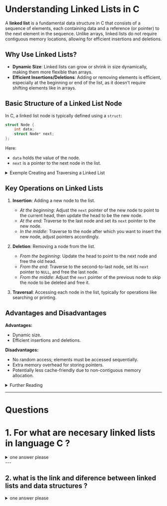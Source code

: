 # Understanding Linked Lists in C

A **linked list** is a fundamental data structure in C that consists of a sequence of elements, each containing data and a reference (or pointer) to the next element in the sequence. Unlike arrays, linked lists do not require contiguous memory locations, allowing for efficient insertions and deletions.

## Why Use Linked Lists?

- **Dynamic Size**: Linked lists can grow or shrink in size dynamically, making them more flexible than arrays.
- **Efficient Insertions/Deletions**: Adding or removing elements is efficient, especially at the beginning or end of the list, as it doesn't require shifting elements like in arrays.

## Basic Structure of a Linked List Node

In C, a linked list node is typically defined using a `struct`:

```c
struct Node {
    int data;
    struct Node* next;
};
```

Here:
- `data` holds the value of the node.
- `next` is a pointer to the next node in the list.

<details>
<!--! pliable content -->
<summary> Exemple Creating and Traversing a Linked List</summary>

## Creating and Traversing a Linked List



Below is an example of how to create a simple linked list and traverse it:

```c
#include <stdio.h>
#include <stdlib.h>

// Define the node structure
struct Node {
    int data;
    struct Node* next;
};

// Function to create a new node
struct Node* createNode(int data) {
    struct Node* newNode = (struct Node*)malloc(sizeof(struct Node));
    newNode->data = data;
    newNode->next = NULL;
    return newNode;
}

// Function to print the linked list
void printList(struct Node* head) {
    struct Node* current = head;
    while (current != NULL) {
        printf("%d -> ", current->data);
        current = current->next;
    }
    printf("NULL\n");
}

int main() {
    // Create nodes
    struct Node* head = createNode(1);
    head->next = createNode(2);
    head->next->next = createNode(3);

    // Print the list
    printList(head);

    // Free allocated memory
    struct Node* current = head;
    struct Node* next;
    while (current != NULL) {
        next = current->next;
        free(current);
        current = next;
    }

    return 0;
}
```

**Output:**
```
1 -> 2 -> 3 -> NULL
```

In this example:
- We define a `Node` structure with `data` and `next` fields.
- The `createNode` function allocates memory for a new node and initializes its data.
- The `printList` function traverses the list from the head node, printing each node's data.
- In the `main` function, we create a simple linked list with three nodes and print it.

<!--! end pliable content -->
</details>


## Key Operations on Linked Lists

1. **Insertion**: Adding a new node to the list.
   - *At the beginning*: Adjust the `next` pointer of the new node to point to the current head, then update the head to be the new node.
   - *At the end*: Traverse to the last node and set its `next` pointer to the new node.
   - *In the middle*: Traverse to the node after which you want to insert the new node, adjust pointers accordingly.

2. **Deletion**: Removing a node from the list.
   - *From the beginning*: Update the head to point to the next node and free the old head.
   - *From the end*: Traverse to the second-to-last node, set its `next` pointer to `NULL`, and free the last node.
   - *From the middle*: Adjust the `next` pointer of the previous node to skip the node to be deleted and free it.

3. **Traversal**: Accessing each node in the list, typically for operations like searching or printing.

## Advantages and Disadvantages

**Advantages:**
- Dynamic size.
- Efficient insertions and deletions.

**Disadvantages:**
- No random access; elements must be accessed sequentially.
- Extra memory overhead for storing pointers.
- Potentially less cache-friendly due to non-contiguous memory allocation.


<details>
<!--! pliable content -->
<summary>Further Reading</summary>

## Further Reading

For more in-depth information on linked lists in C, consider the following resources:

- [Pointer (computer programming) - Wikipedia](https://en.wikipedia.org/wiki/Pointer_%28computer_programming%29)
- [C Programming Language Tutorial - GeeksforGeeks](https://www.geeksforgeeks.org/c-programming-language/)
- [The C Programming Handbook for Beginners - freeCodeCamp.org](https://www.freecodecamp.org/news/the-c-programming-handbook-for-beginners/)
- [Exploring the C Programming Language: From Basics to Advanced Concepts - Code with C](https://www.codewithc.com/exploring-the-c-programming-language-from-basics-to-advanced-concepts/)

<!--! end pliable content -->
</details>

---

# Questions 

# 1. For what are necesary linked lists in language C ? 

<details>
<!--! pliable content -->
<summary>one answer please</summary>


Linked lists are a fundamental data structure in C, offering several advantages over arrays:

1. **Dynamic Memory Allocation**: Unlike arrays, which require a fixed size at compile time, linked lists can grow or shrink at runtime. This flexibility is crucial when the number of elements isn't known in advance.

2. **Efficient Insertions and Deletions**: Adding or removing elements in a linked list, especially at the beginning or end, is efficient and doesn't necessitate shifting other elements, as is the case with arrays.

3. **Implementation of Complex Data Structures**: Linked lists serve as the foundation for more complex structures like stacks, queues, and graphs. For instance, a stack can be implemented using a singly linked list, where insertions and deletions occur at the head, ensuring constant time operations.

4. **Memory Utilization**: Since linked lists allocate memory as needed, they can be more memory-efficient, particularly when dealing with large datasets where the maximum size isn't predetermined.

5. **Flexibility in Data Storage**: Linked lists allow for the storage of elements that may not be contiguous in memory, facilitating the management of datasets that are dynamically changing or fragmented.

In summary, linked lists are essential in C for scenarios requiring dynamic memory management, efficient insertions and deletions, and the implementation of various data structures. 

<!--! end pliable content -->
</details>
---

## 2. what is the link and diference between linked lists and data structures ? 

<details>
<!--! pliable content -->
<summary>one answer please</summary>

A **data structure** is a way to organize and store data in a computer so it can be accessed and modified efficiently. Examples include arrays, stacks, queues, trees, and graphs.

A **linked list** is a specific type of data structure. It consists of a sequence of elements, called nodes, where each node contains data and a reference (or link) to the next node in the sequence.

**Key Differences:**

- **Scope**: "Data structure" is a broad term encompassing various ways to organize data, while a "linked list" is one specific method among them.

- **Implementation**: Linked lists are implemented as a series of nodes connected by pointers, allowing for dynamic memory allocation and efficient insertions or deletions. Other data structures, like arrays, have different implementations and characteristics.

**Example:**

Consider a simple linked list representing a sequence of numbers:

```
[1] -> [2] -> [3] -> NULL
```

Here, each box represents a node containing a number and a link to the next node. The last node points to `NULL`, indicating the end of the list.

In contrast, an array storing the same sequence would look like:

```
[1, 2, 3]
```

In this array, elements are stored in contiguous memory locations, and accessing any element by its index is straightforward.

In summary, while a linked list is a type of data structure, the term "data structure" encompasses a wide variety of organizational methods, each with its own use cases and characteristics. 

<!--! end pliable content -->
</details>